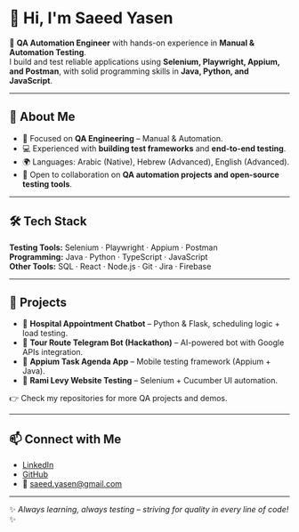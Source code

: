 # 👋 Hi, I'm Saeed Yasen  

🚀 **QA Automation Engineer** with hands-on experience in **Manual & Automation Testing**.  
I build and test reliable applications using **Selenium, Playwright, Appium, and Postman**, with solid programming skills in **Java, Python, and JavaScript**.  

---

## 🔎 About Me  
- 🎯 Focused on **QA Engineering** – Manual & Automation.  
- 💻 Experienced with **building test frameworks** and **end-to-end testing**.  
- 🌍 Languages: Arabic (Native), Hebrew (Advanced), English (Advanced).  
- 🤝 Open to collaboration on **QA automation projects and open-source testing tools**.  

---

## 🛠️ Tech Stack  
**Testing Tools:** Selenium · Playwright · Appium · Postman  
**Programming:** Java · Python · TypeScript · JavaScript  
**Other Tools:** SQL · React · Node.js · Git · Jira · Firebase  

---

## 📂 Projects  
- 🏥 **Hospital Appointment Chatbot** – Python & Flask, scheduling logic + load testing.  
- 🧭 **Tour Route Telegram Bot (Hackathon)** – AI-powered bot with Google APIs integration.  
- 📱 **Appium Task Agenda App** – Mobile testing framework (Appium + Java).  
- 🛒 **Rami Levy Website Testing** – Selenium + Cucumber UI automation.  

👉 Check my repositories for more QA projects and demos.  

---

## 📫 Connect with Me  
- [LinkedIn]([https://www.linkedin.com/in/saeed-yasen/])  
- [GitHub]([https://github.com/SaeedYasen])
- 📧 saeed.yasen@gmail.com  

---
✨ *Always learning, always testing – striving for quality in every line of code!* ✨

